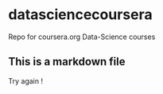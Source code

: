 datasciencecoursera
===================

Repo for coursera.org Data-Science courses

## This is a markdown file

Try again !
